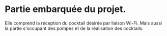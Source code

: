 # Partie embarquée du projet.
Elle comprend la réception du cocktail désirée par liaison Wi-Fi.
Mais aussi la partie s'occupant des pompes et de la réalisation des cocktails. 
